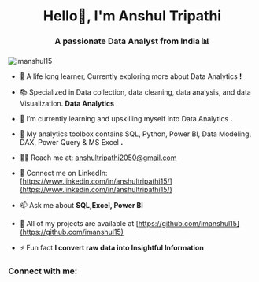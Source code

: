 <h1 align="center">Hello👋, I'm Anshul Tripathi</h1>
<h3 align="center">A passionate Data Analyst from India 📊</h3>

<p align="left"> <img src="https://komarev.com/ghpvc/?username=imanshul15&label=Profile%20views&color=0e75b6&style=flat" alt="imanshul15" /> </p>

- 🔭 A life long learner, Currently exploring more about Data Analytics **!**

- 📚 Specialized in Data collection, data cleaning, data analysis, and data Visualization. **Data Analytics**

- 💬 I’m currently learning and upskilling myself into Data Analytics **.**

- 🧰 My analytics toolbox contains SQL, Python, Power BI, Data Modeling, DAX, Power Query & MS Excel **.**

- 👨‍💻 Reach me at: [anshultripathi2050@gmail.com](anshultripathi2050@gmail.com)

- 📝 Connect me on LinkedIn: [https://www.linkedin.com/in/anshultripathi15/](https://www.linkedin.com/in/anshultripathi15/)

- 📫 Ask me about **SQL,Excel, Power BI**

- 📄 All of my projects are available at [https://github.com/imanshul15](https://github.com/imanshul15)

- ⚡ Fun fact **I convert raw data into Insightful Information**

<h3 align="left">Connect with me:</h3>
<p align="left">
</p>
